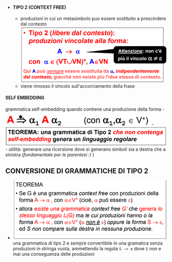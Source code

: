  - #### TIPO 2 (CONTEXT FREE)
	- produzioni in cui un metasimbolo puo essere sostituito a prescindere dal contesto
	![image.png](../assets/image_1680616600716_0.png)
	- viene rimosso il vincolo sull'accorciamento della frase
#### SELF EMBEDDING

grammatica self-embedding quando contiene una produzione della forma
				- ![image.png](../assets/image_1680618562921_0.png)
			- ![image.png](../assets/image_1680618618393_0.png)
			- utilità: generare una ricorsione dove si generano simboli sia a destra che a sinistra (*fondamentale per le parentesi :)* ) 

## CONVERSIONE DI GRAMMATICHE DI TIPO 2
 - ![image.png](../assets/image_1680617524682_0.png)
una grammatica di tipo 2 e sempre convertibile in una gramatica senza produzioni in stringa vuota, ammettendo la regola `S -> e` dove `S` non e mai una conseguenza delle produzioni 